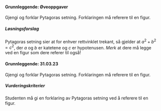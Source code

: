 #### Grunnleggende:  Øveoppgaver

Gjengi og forklar Pytagoras setning. Forklaringen må referere til en
figur.

##### Løsningsforslag

Pytagoras setning sier at for enhver rettvinklet trekant, så gjelder at $a^2+b^2= c^2$, der $a$ og $b$ er katetene og $c$ er hypotenusen. *Merk* at dere må legge ved en figur som dere referer til også!

#### Grunnleggende:  31.03.23

Gjengi og forklar Pytagoras setning. Forklaringen må referere til en figur.

##### Vurderingskriterier

Studenten må gi en forklaring av Pytagoras setning ved å referere til en figur.


